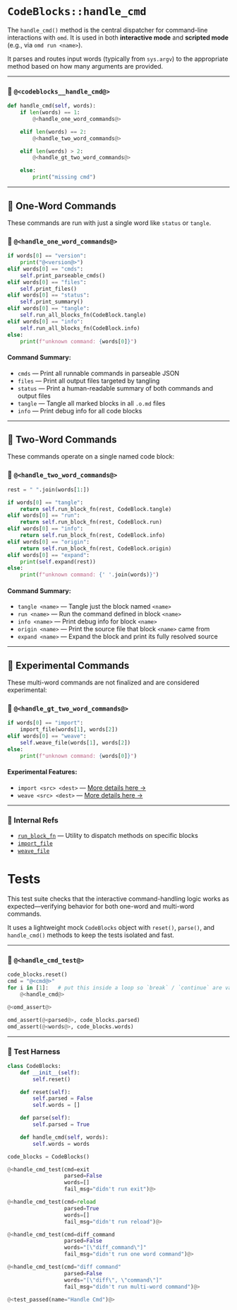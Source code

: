 # `CodeBlocks::handle_cmd`

The `handle_cmd()` method is the central dispatcher for command-line interactions with `omd`. It is used in both **interactive mode** and **scripted mode** (e.g., via `omd run <name>`).

It parses and routes input words (typically from `sys.argv`) to the appropriate method based on how many arguments are provided.

---

### 🔗 `@<codeblocks__handle_cmd@>`

```python {name=codeblocks__handle_cmd}
def handle_cmd(self, words):
    if len(words) == 1:
        @<handle_one_word_commands@>

    elif len(words) == 2:
        @<handle_two_word_commands@>

    elif len(words) > 2:
        @<handle_gt_two_word_commands@>

    else:
        print("missing cmd")
```

---

## 🧩 One-Word Commands

These commands are run with just a single word like `status` or `tangle`.

### 🔗 `@<handle_one_word_commands@>`

```python {name=handle_one_word_commands}
if words[0] == "version":
    print("@<version@>")
elif words[0] == "cmds":
    self.print_parseable_cmds()
elif words[0] == "files":
    self.print_files()
elif words[0] == "status":
    self.print_summary()
elif words[0] == "tangle":
    self.run_all_blocks_fn(CodeBlock.tangle)
elif words[0] == "info":
    self.run_all_blocks_fn(CodeBlock.info)
else:
    print(f"unknown command: {words[0]}")
```

#### Command Summary:

* `cmds` — Print all runnable commands in parseable JSON
* `files` — Print all output files targeted by tangling
* `status` — Print a human-readable summary of both commands and output files
* `tangle` — Tangle all marked blocks in all `.o.md` files
* `info` — Print debug info for all code blocks

---

## 🧩 Two-Word Commands

These commands operate on a single named code block:

### 🔗 `@<handle_two_word_commands@>`

```python {name=handle_two_word_commands}
rest = " ".join(words[1:])

if words[0] == "tangle":
    return self.run_block_fn(rest, CodeBlock.tangle)
elif words[0] == "run":
    return self.run_block_fn(rest, CodeBlock.run)
elif words[0] == "info":
    return self.run_block_fn(rest, CodeBlock.info)
elif words[0] == "origin":
    return self.run_block_fn(rest, CodeBlock.origin)
elif words[0] == "expand":
    print(self.expand(rest))
else:
    print(f"unknown command: {' '.join(words)}")
```

#### Command Summary:

* `tangle <name>` — Tangle just the block named `<name>`
* `run <name>` — Run the command defined in block `<name>`
* `info <name>` — Print debug info for block `<name>`
* `origin <name>` — Print the source file that block `<name>` came from
* `expand <name>` — Expand the block and print its fully resolved source

---

## 🧪 Experimental Commands

These multi-word commands are not finalized and are considered experimental:

### 🔗 `@<handle_gt_two_word_commands@>`

```python {name=handle_gt_two_word_commands}
if words[0] == "import":
    import_file(words[1], words[2])
elif words[0] == "weave":
    self.weave_file(words[1], words[2])
else:
    print(f"unknown command: {words[0]}")
```

#### Experimental Features:

* `import <src> <dest>` — [More details here →](experimental_features.o.md)
* `weave <src> <dest>` — [More details here →](experimental_features.o.md)

---

### 🧵 Internal Refs

* [`run_block_fn`](f_run_block_fn.o.md) — Utility to dispatch methods on specific blocks
* [`import_file`](experimental_features.o.md)
* [`weave_file`](experimental_features.o.md)


# Tests

This test suite checks that the interactive command-handling logic works as expected—verifying behavior for both one-word and multi-word commands.

It uses a lightweight mock `CodeBlocks` object with `reset()`, `parse()`, and `handle_cmd()` methods to keep the tests isolated and fast.

---

### 🔗 `@<handle_cmd_test@>`

```python {name=handle_cmd_test}
code_blocks.reset()
cmd = "@<cmd@>"
for i in [1]:   # put this inside a loop so `break` / `continue` are valid
    @<handle_cmd@>

@<omd_assert@>

omd_assert(@<parsed@>, code_blocks.parsed)
omd_assert(@<words@>, code_blocks.words)
```

---

### 🔧 Test Harness

```python {name=handle_cmd_tests menu=true}
class CodeBlocks:
    def __init__(self):
        self.reset()

    def reset(self):
        self.parsed = False
        self.words = []

    def parse(self):
        self.parsed = True

    def handle_cmd(self, words):
        self.words = words

code_blocks = CodeBlocks()

@<handle_cmd_test(cmd=exit
                  parsed=False
                  words=[]
                  fail_msg="didn't run exit")@>

@<handle_cmd_test(cmd=reload
                  parsed=True
                  words=[]
                  fail_msg="didn't run reload")@>

@<handle_cmd_test(cmd=diff_command
                  parsed=False
                  words="[\"diff_command\"]"
                  fail_msg="didn't run one word command")@>

@<handle_cmd_test(cmd="diff command"
                  parsed=False
                  words="[\"diff\", \"command\"]"
                  fail_msg="didn't run multi-word command")@>

@<test_passed(name="Handle Cmd")@>
```
